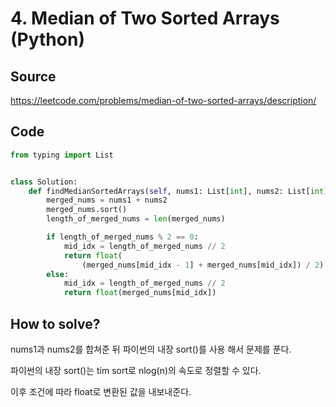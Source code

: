 # 4. Median of Two Sorted Arrays (Python)

## Source

https://leetcode.com/problems/median-of-two-sorted-arrays/description/

## Code

```python
from typing import List


class Solution:
    def findMedianSortedArrays(self, nums1: List[int], nums2: List[int]) -> float:
        merged_nums = nums1 + nums2
        merged_nums.sort()
        length_of_merged_nums = len(merged_nums)

        if length_of_merged_nums % 2 == 0:
            mid_idx = length_of_merged_nums // 2
            return float(
                (merged_nums[mid_idx - 1] + merged_nums[mid_idx]) / 2)
        else:
            mid_idx = length_of_merged_nums // 2
            return float(merged_nums[mid_idx])
```

## How to solve?

nums1과 nums2를 합쳐준 뒤 파이썬의 내장 sort()를 사용 해서 문제를 푼다.

파이썬의 내장 sort()는 tim sort로 nlog(n)의 속도로 정렬할 수 있다.

이후 조건에 따라 float로 변환된 값을 내보내준다.
